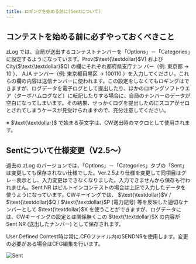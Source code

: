 ```yaml
---
title: ロギングを始める前に(Sentについて)
---
```


## コンテストを始める前に必ずやっておくべきこと

zLog では、自局が送出するコンテストナンバーを「Options」－「Categories」に設定するようになっています。Prov($\text{\textdollar}$V) および City($\text{\textdollar}$Q) の欄にそれぞれ都府県支庁ナン バー（例: 東京都 → 10 ）、 AJA ナンバー（例: 東京都目黒区 → 100110 ）を入力してください。これらの欄の内容は送信ナンバーに使われます。この設定をしなくてもロギングはできますが、ログデータを電子ログとして提出したり、ほかのロギングソフトウエア（ターボハムログなど）に転記したりする場合に、自局のナンバーのデータが空白になってしまいます。その結果、せっかくログを提出したのにスコアがゼロとされてしまうケースが見受けられますので、充分注意してください。

※ $\text{\textdollar}$ で始まる英文字は、CW送出時のマクロとして使用されます。

## Sentについて仕様変更（V2.5～）

過去の zLog のバージョンでは、「Options」－「Categories」タブの「Sent」は変更しても保存されない仕様でした。Ver.2.5より仕様を変更して同項目はグレー表示とし、入力変更はできなくなりました。入力できませんから保存も行われません。Sent NR はビルトインコンテストの場合は上記で入力したデータを使うようになっています。CWキーイングでは、 $\text{\textdollar}$V / $\text{\textdollar}$Q / $\text{\textdollar}$P (電力記号) 等を反映した適切なナンバーとして $\text{\textdollar}$X を使うことができますが、ログデータには、CWキーイングの設定とは関係無くこの $\text{\textdollar}$X の内容が Sent NR (送出したナンバー) として保存されます。

User Defined Contest時は常に.CFGファイル内のSENDNRを使用します。変更の必要がある場合はCFG編集を行います。 

![Sent](https://raw.githubusercontent.com/jr8ppg/zLog/images/options_sentno.png)

